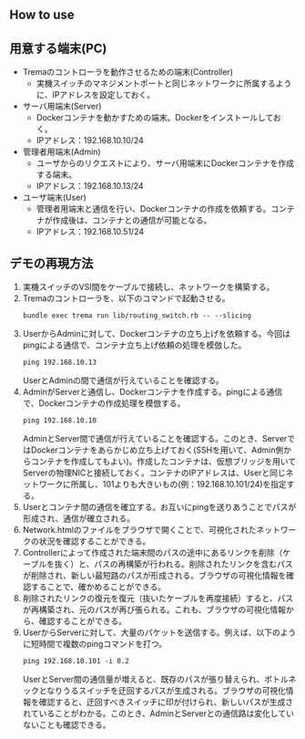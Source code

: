 How to use
----------

## 用意する端末(PC)
- Tremaのコントローラを動作させるための端末(Controller)
    - 実機スイッチのマネジメントポートと同じネットワークに所属するように、IPアドレスを設定しておく。
- サーバ用端末(Server)
    - Dockerコンテナを動かすための端末。Dockerをインストールしておく。
    - IPアドレス：192.168.10.10/24
- 管理者用端末(Admin)
    - ユーザからのリクエストにより、サーバ用端末にDockerコンテナを作成する端末。
    - IPアドレス：192.168.10.13/24
- ユーザ端末(User)
    - 管理者用端末と通信を行い、Dockerコンテナの作成を依頼する。コンテナが作成後は、コンテナとの通信が可能となる。
    - IPアドレス：192.168.10.51/24

## デモの再現方法
1. 実機スイッチのVSI間をケーブルで接続し、ネットワークを構築する。
1. Tremaのコントローラを、以下のコマンドで起動させる。  
    ```
    bundle exec trema run lib/routing_switch.rb -- --slicing
    ```  
1. UserからAdminに対して、Dockerコンテナの立ち上げを依頼する。今回はpingによる通信で、コンテナ立ち上げ依頼の処理を模倣した。 
    ```
    ping 192.168.10.13
    ```  
    UserとAdminの間で通信が行えていることを確認する。
1. AdminがServerと通信し、Dockerコンテナを作成する。pingによる通信で、Dockerコンテナの作成処理を模倣する。 
    ```
    ping 192.168.10.10
    ```  
    AdminとServer間で通信が行えていることを確認する。このとき、ServerではDockerコンテナをあらかじめ立ち上げておく(SSHを用いて、Admin側からコンテナを作成してもよい)。作成したコンテナは、仮想ブリッジを用いてServerの物理NICと接続しておく。コンテナのIPアドレスは、Userと同じネットワークに所属し、101よりも大きいもの(例：192.168.10.101/24)を指定する。  
1. Userとコンテナ間の通信を確立する。お互いにpingを送りあうことでパスが形成され、通信が確立される。
1. Network.htmlのファイルをブラウザで開くことで、可視化されたネットワークの状況を確認することができる。
1. Controllerによって作成された端末間のパスの途中にあるリンクを削除（ケーブルを抜く）と、パスの再構築が行われる。削除されたリンクを含むパスが削除され、新しい最短路のパスが形成される。ブラウザの可視化情報を確認することで、確かめることができる。
1. 削除されたリンクの復元を復元（抜いたケーブルを再度接続）すると、パスが再構築され、元のパスが再び張られる。これも、ブラウザの可視化情報から、確認することができる。  
1. UserからServerに対して、大量のパケットを送信する。例えば、以下のように短時間で複数のpingコマンドを打つ。  
    ```
    ping 192.168.10.101 -i 0.2
    ```  
    UserとServer間の通信量が増えると、既存のパスが張り替えられ、ボトルネックとなりうるスイッチを迂回するパスが生成される。ブラウザの可視化情報を確認すると、迂回すべきスイッチに印が付けられ、新しいパスが生成されていることがわかる。このとき、AdminとServerとの通信路は変化していないことも確認できる。  
